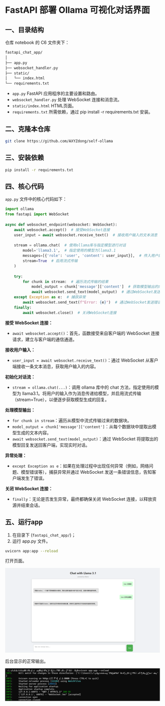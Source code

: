 # FastAPI 部署 Ollama 可视化对话界面

## 一、目录结构

仓库 notebook 的 C6 文件夹下：

```bash
fastapi_chat_app/
│
├── app.py
├── websocket_handler.py
├── static/
│   └── index.html
└── requirements.txt
```

- `app.py`  FastAPI 应用程序的主要设置和路由。
- `websocket_handler.py` 处理 WebSocket 连接和消息流。
- `static/index.html` HTML页面。
- `requirements.txt` 所需依赖，通过 pip install -r requirements.txt 安装。

## 二、克隆本仓库

```bash
git clone https://github.com/AXYZdong/self-ollama
```

## 三、安装依赖

```bash
pip install -r requirements.txt
```

## 四、核心代码

`app.py` 文件中的核心代码如下：

```python
import ollama
from fastapi import WebSocket

async def websocket_endpoint(websocket: WebSocket):
    await websocket.accept()  # 接受WebSocket连接
    user_input = await websocket.receive_text()  # 接收用户输入的文本消息

    stream = ollama.chat(  # 使用ollama库与指定模型进行对话
        model='llama3.1',  # 指定使用的模型为llama3.1
        messages=[{'role': 'user', 'content': user_input}],  # 传入用户的输入消息
        stream=True  # 启用流式传输
    )

    try:
        for chunk in stream:  # 遍历流式传输的结果
            model_output = chunk['message']['content']  # 获取模型输出的内容
            await websocket.send_text(model_output)  # 通过WebSocket发送模型输出的内容
    except Exception as e:  # 捕获异常
        await websocket.send_text(f"Error: {e}")  # 通过WebSocket发送错误信息
    finally:
        await websocket.close()  # 关闭WebSocket连接
```

**接受 WebSocket 连接：**
- `await websocket.accept()`：首先，函数接受来自客户端的 WebSocket 连接请求，建立与客户端的通信通道。

**接收用户输入：**
- `user_input = await websocket.receive_text()`：通过 WebSocket 从客户端接收一条文本消息，获取用户输入的内容。

**初始化对话流：**
- `stream = ollama.chat(...)`：调用 ollama 库中的 chat 方法，指定使用的模型为 llama3.1。将用户的输入作为消息传递给模型，并启用流式传输（stream=True），以便逐步获取模型生成的回复。

**处理模型输出：**
- `for chunk in stream`：遍历从模型中流式传输过来的数据块。
- `model_output = chunk['message']['content']`：从每个数据块中提取出模型生成的文本内容。
- `await websocket.send_text(model_output)`：通过 WebSocket 将提取出的模型回复发送回客户端，实现实时对话。

**异常处理：**
- `except Exception as e`：如果在处理过程中出现任何异常（例如，网络问题、模型错误等），捕获异常并通过 WebSocket 发送一条错误信息，告知客户端发生了错误。 

**关闭 WebSocket 连接：**
- `finally`：无论是否发生异常，最终都确保关闭 WebSocket 连接，以释放资源并结束会话。

## 五、运行app

1. 在目录下 (`fastapi_chat_app/`)；
2. 运行 app.py 文件。

```bash
uvicorn app:app --reload
```

打开页面。

![](../images/C6-1-1.png)

后台显示的正常输出。

![](../images/C6-1-2.png)
